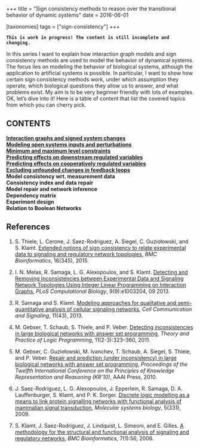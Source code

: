 +++
title = "Sign consistency methods to reason over the transitional behavior of dynamic systems"
date = 2016-06-01

[taxonomies]
tags = ["sign-consistency"]
+++

**`This is work in progress! The content is still incomplete and changing.`**

In this series I want to explain how interaction graph models and sign consistency methods are used to model the behavior of dynamical systems. The focus lies on modeling the behavior of biological systems, although the application to artificial systems is possible. In particular, I want to show how certain sign consistency methods work, under which assumption they operate, which biological questions they allow us to answer, and what problems exist. My aim is to be very beginner friendly with lots of examples. OK, let’s dive into it! Here is a table of content that list the covered topics from which you can cherry pick.

## CONTENTS

[**Interaction graphs and signed system changes**](/scm/scm1) \
[**Modeling open systems inputs and perturbations**](/scm/scm2) \
[**Minimum and maximum level constraints**](/scm/scm3) \
[**Predicting effects on downstream regulated variables**](/scm/scm4) \
[**Predicting effects on cooperatively regulated variables**](/scm/scm5) \
[**Excluding unfounded changes in feedback loops**](/scm/scm6) \
**Model consistency wrt. measurement data** \
**Consistency index and data repair** \
**Model repair and network inference** \
**Dependency matrix** \
**Experiment design** \
**Relation to Boolean Networks**

## References

1.    S. Thiele, L. Cerone, J. Saez-Rodriguez, A. Siegel, C. Guziołowski, and S. Klamt. [Extended notions of sign consistency to relate experimental data to signaling and regulatory network topologies](http://dx.doi.org/10.1186/s12859-015-0733-7), *BMC Bioinformatics*, 16(345), 2015.

2.    I. N. Melas, R. Samaga, L. G. Alexopoulos, and S. Klamt. [Detecting and Removing Inconsistencies between Experimental Data and Signaling Network Topologies Using Integer Linear Programming on Interaction Graphs](http://dx.doi.org/10.1371/journal.pcbi.1003204), *PLoS Computational Biology*, 9(9):e1003204, 09 2013. 

3.    R. Samaga and S. Klamt. [Modeling approaches for qualitative and semi-quantitative analysis of cellular signaling networks](http://dx.doi.org/10.1186/1478-811X-11-43), *Cell Communication and Signaling*, 11(43), 2013.

4.    M. Gebser, T. Schaub, S. Thiele, and P. Veber. [Detecting inconsistencies in large biological networks with answer set programming](http://dx.doi.org/10.1017/S1471068410000554), *Theory and Practice of Logic Programming*, 11(2-3):323–360, 2011.

5.    M. Gebser, C. Guziołowski, M. Ivanchev, T. Schaub, A. Siegel, S. Thiele, and P. Veber. [Repair and prediction (under inconsistency) in large biological networks with answer set programming](http://aaai.org/ocs/index.php/KR/KR2010/paper/view/1334), *Proceedings of the Twelfth International Conference on the Principles of Knowledge Representation and Reasoning (KR’10)*, AAAI Press, 2010.

6.    J. Saez-Rodriguez, L. G. Alexopoulos, J. Epperlein, R. Samaga, D. A. Lauffenburger, S. Klamt, and P. K. Sorger. [Discrete logic modelling as a means to link protein signalling networks with functional analysis of mammalian signal transduction](http://dx.doi.org/10.1038/msb.2009.87), *Molecular systems biology*, 5(331), 2009.

7.    S. Klamt, J. Saez-Rodriguez, J. Lindquist, L. Simeoni, and E. Gilles. [A methodology for the structural and functional analysis of signaling and regulatory networks](http://dx.doi.org/10.1186/1471-2105-7-56), *BMC Bioinformatics*, 7(1):56, 2006.
